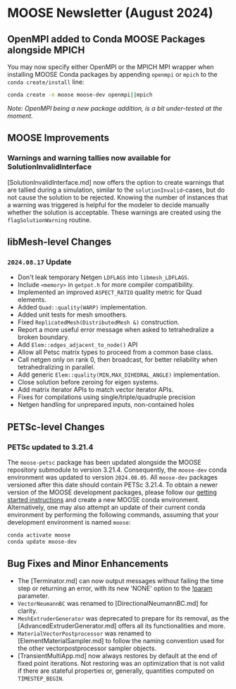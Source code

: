 # MOOSE Newsletter (August 2024)

## OpenMPI added to Conda MOOSE Packages alongside MPICH

You may now specify either OpenMPI or the MPICH MPI wrapper when installing MOOSE Conda packages by appending `openmpi` or `mpich` to the `conda create/install` line:
```bash
conda create -n moose moose-dev openmpi||mpich
```
*Note: OpenMPI being a new package addition, is a bit under-tested at the moment.*

## MOOSE Improvements

### Warnings and warning tallies now available for SolutionInvalidInterface

[SolutionInvalidInterface.md] now offers the option to create warnings that are tallied during a simulation,
similar to the `solutionInvalid`-cases, but do not cause the solution to be rejected. Knowing the number of instances
that a warning was triggered is helpful for the modeler to decide manually whether the solution is acceptable. 
These warnings are created using the `flagSolutionWarning` routine.

## libMesh-level Changes

### `2024.08.17` Update

- Don't leak temporary Netgen `LDFLAGS` into `libmesh_LDFLAGS`.
- Include `<memory>` in `getpot.h` for more compiler compatibility.
- Implemented an improved `ASPECT_RATIO` quality metric for Quad elements.
- Added `Quad::quality(WARP)` implementation.
- Added unit tests for mesh smoothers.
- Fixed `ReplicatedMesh(DistributedMesh &)` construction.
- Report a more useful error message when asked to tetrahedralize a broken boundary.
- Add `Elem::edges_adjacent_to_node()` API
- Allow all Petsc matrix types to proceed from a common base class.
- Call netgen only on rank 0, then broadcast, for better reliability when tetrahedralizing in parallel.
- Add generic `Elem::quality(MIN,MAX_DIHEDRAL_ANGLE)` implementation.
- Close solution before zeroing for eigen systems.
- Add matrix iterator APIs to match vector iterator APIs.
- Fixes for compilations using single/triple/quadruple precision
- Netgen handling for unprepared inputs, non-contained holes

## PETSc-level Changes

### PETSc updated to 3.21.4

The `moose-petsc` package has been updated alongside the MOOSE repository submodule to version 3.21.4.
Consequently, the `moose-dev` conda environment was updated to version `2024.08.05`. All `moose-dev`
packages versioned after this date should contain PETSc 3.21.4. To obtain a newer version of the MOOSE
development packages, please follow our [getting started instructions](getting_started/index.md)
and create a new MOOSE conda environment. Alternatively, one may also attempt an update of their
current conda environment by performing the following commands, assuming that your development
environment is named `moose`:

```bash
conda activate moose
conda update moose-dev
```

## Bug Fixes and Minor Enhancements

- The [Terminator.md] can now output messages without failing the time step or returning an error,
  with its new 'NONE' option to the [!param](/UserObjects/Terminator/fail_mode) parameter.
- `VectorNeumannBC` was renamed to [DirectionalNeumannBC.md] for clarity.
- `MeshExtruderGenerator` was deprecated to prepare for its removal, as the [AdvancedExtruderGenerator.md]
  offers all its functionalities and more.
- `MaterialVectorPostprocessor` was renamed to [ElementMaterialSampler.md] to follow the naming convention
  used for the other vectorpostprocessor sampler objects.
- [TransientMultiApp.md] now always restores by default at the end of fixed point iterations. Not restoring
  was an optimization that is not valid if there are stateful properties or, generally, quantities computed on
  `TIMESTEP_BEGIN`.
